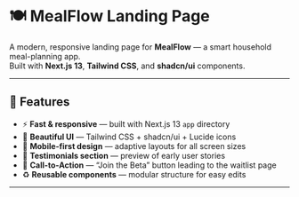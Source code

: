 # 🍽️ MealFlow Landing Page

A modern, responsive landing page for **MealFlow** — a smart household meal-planning app.  
Built with **Next.js 13**, **Tailwind CSS**, and **shadcn/ui** components.

---

## 🚀 Features

- ⚡️ **Fast & responsive** — built with Next.js 13 `app` directory
- 🎨 **Beautiful UI** — Tailwind CSS + shadcn/ui + Lucide icons
- 📱 **Mobile-first design** — adaptive layouts for all screen sizes
- 📝 **Testimonials section** — preview of early user stories
- 🎯 **Call-to-Action** — “Join the Beta” button leading to the waitlist page
- ♻️ **Reusable components** — modular structure for easy edits

---
